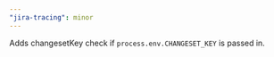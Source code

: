 ```yaml
---
"jira-tracing": minor
---
```


Adds changesetKey check if `process.env.CHANGESET_KEY` is passed in.
